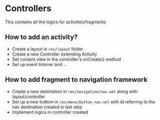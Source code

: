 # Controllers
This contains all the logics for activities/fragments

## How to add an activity?
- Create a layout in `res/layout` folder
- Create a new Controller extending Activity
- Set content view in the controller's onCreate() method
- Set up event listener and ...

## How to add fragment to navigation framework
- Create a new destination in `res/navigation/nav.xml` along with layout/controller
- Set up a new buttom in `res/menu/button_nav.xml` with id referring to the nav destination created in last step
- Implement logics in controller created